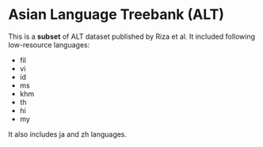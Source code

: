 # Asian Language Treebank (ALT)

This is a **subset** of ALT dataset published by Riza et al.
It included following low-resource languages:

- fil
- vi
- id
- ms
- khm
- th
- hi
- my

It also includes ja and zh languages.